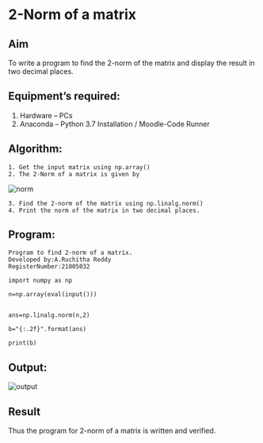 # 2-Norm of a matrix
## Aim
To write a program to find the 2-norm of the matrix and display the result in two decimal places.
## Equipment’s required:
1.	Hardware – PCs
2.	Anaconda – Python 3.7 Installation / Moodle-Code Runner
## Algorithm:
	1. Get the input matrix using np.array()
	2. The 2-Norm of a matrix is given by 
![norm](./normeqn1.jpg)
    
    3. Find the 2-norm of the matrix using np.linalg.norm()
	4. Print the norm of the matrix in two decimal places.

## Program:
```
Program to find 2-norm of a matrix.
Developed by:A.Ruchitha Reddy
RegisterNumber:21005032 

import numpy as np

n=np.array(eval(input()))


ans=np.linalg.norm(n,2)

b="{:.2f}".format(ans)

print(b)

```
## Output:
![output]()



## Result
Thus the program for 2-norm of a matrix is written and verified.
